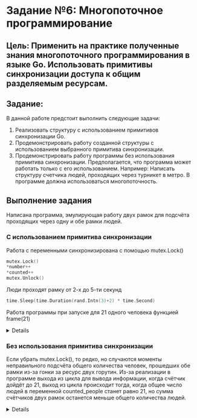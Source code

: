 # Задание №6: Многопоточное программирование
## Цель: Применить на практике полученные знания многопоточного программирования в языке Go. Использовать примитивы синхронизации доступа к общим разделяемым ресурсам.
## Задание:
В данной работе предстоит выполнить следующие задачи:
1. Реализовать структуру с использованием примитивов синхронизации Go.
2. Продемонстрировать работу созданной структуры с использованием выбранного примитива синхронизации.
3. Продемонстрировать работу программы без использования примитива синхронизации. Предполагается, что программа может работать только с его использованием. Например: Написать структуру счетчика людей, проходящих через турникет в метро. В программе должна использоваться многопоточность.

## Выполнение задания
Написана программа, эмулирующая работу двух рамок для подсчёта проходящих через одну и обе рамки людей.
### С использованием примитива синхронизации
Работа с переменными синхронизирована с помощью mutex.Lock()
```go
mutex.Lock()
*number++
*counted++
mutex.Unlock()
```
Люди проходят рамку от 2-х до 5-ти секунд
```go
time.Sleep(time.Duration(rand.Intn(3)+2) * time.Second)
```
Работа программы при запуске для 21 одного человека функцией frame(21)
<details>

    >go run main.go
    -------Всего------
    -------- 0 --------
    -Первая-----Вторая-
    --- 0 ------- 0 ---

    -------Всего------
    -------- 2 --------
    -Первая-----Вторая-
    --- 1 ------- 1 ---

    -------Всего------
    -------- 3 --------
    -Первая-----Вторая-
    --- 1 ------- 2 ---

    -------Всего------
    -------- 4 --------
    -Первая-----Вторая-
    --- 2 ------- 2 ---

    -------Всего------
    -------- 6 --------
    -Первая-----Вторая-
    --- 3 ------- 3 ---

    -------Всего------
    -------- 8 --------
    -Первая-----Вторая-
    --- 4 ------- 4 ---

    -------Всего------
    -------- 9 --------
    -Первая-----Вторая-
    --- 5 ------- 4 ---
    
    ...
    ...
    ...

    -------Всего------
    -------- 21 --------
    -Первая-----Вторая-
    --- 10 ------- 11 ---
    Перерыв на обед.
</details>

### Без использования примитива синхронизации
Если убрать mutex.Lock(), то редко, но случаются моменты неправильного подсчёта общего количества человек, прошедших обе рамки из-за гонки за ресурс двух горутин. Из-за реализации в программе выхода из цикла для вывода информации, когда счётчик дойдёт до 21, выход из цикла происходит тогда, когда общее число людей в переменной counted_people станет равно 21, но сумма счётчиков двух рамок останется меньше общего количества людей.
<details>

    >go run main.go
    -------Всего------
    -------- 0 --------
    -Первая-----Вторая-
    --- 0 ------- 0 ---

    -------Всего------
    -------- 2 --------
    -Первая-----Вторая-
    --- 1 ------- 1 ---

    -------Всего------
    -------- 3 --------
    -Первая-----Вторая-
    --- 1 ------- 2 ---

    -------Всего------
    -------- 4 --------
    -Первая-----Вторая-
    --- 2 ------- 2 ---

    -------Всего------
    -------- 6 --------
    -Первая-----Вторая-
    --- 2 ------- 3 ---

    -------Всего------
    -------- 7 --------
    -Первая-----Вторая-
    --- 3 ------- 3 ---

    ...
    ...
    ...

    -------Всего------
    -------- 21 --------
    -Первая-----Вторая-
    --- 9 ------- 11 ---
    Перерыв на обед.
</details>